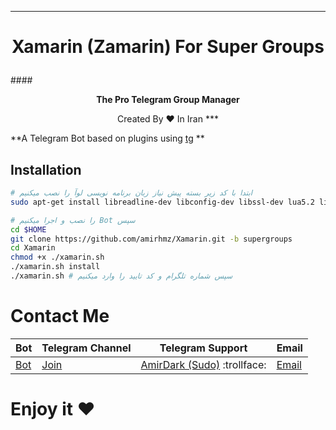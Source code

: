 ***
# <p align="center">Xamarin (Zamarin) For Super Groups
####<p align="center">**The Pro Telegram Group Manager**
<p align="center">Created By ♥ In Iran
***

**A Telegram Bot based on plugins using [tg](https://github.com/vysheng/tg) **

## Installation

```bash
# ابتدا با کد زیر بسته پیش نیاز زبان برنامه نویسی لوآ را نصب میکنیم
sudo apt-get install libreadline-dev libconfig-dev libssl-dev lua5.2 liblua5.2-dev libevent-dev make unzip git redis-server g++ libjansson-dev libpython-dev expat libexpat1-dev
```

```bash
# را نصب و اجرا میکنیم Bot سپس
cd $HOME
git clone https://github.com/amirhmz/Xamarin.git -b supergroups
cd Xamarin
chmod +x ./xamarin.sh
./xamarin.sh install
./xamarin.sh # سپس شماره تلگرام و کد تایید را وارد میکنیم
```

# Contact Me
| Bot | Telegram Channel | Telegram Support | Email |
|---------|--------|-------| ----- |
| [Bot](https://telegram.me/XamarinTG) | [Join](https://telegram.me/XamarinCH) | [AmirDark (Sudo)](http://telegram.me/AmirDark) :trollface: | [Email](mailto:amdark77@gmail.com) 

# Enjoy it  ♥ 
